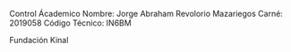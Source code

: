 Control Ácademico
Nombre: Jorge Abraham Revolorio Mazariegos
Carné: 2019058
Código Técnico: IN6BM

Fundación Kinal